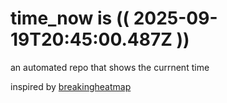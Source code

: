 # time_now is (( 2025-09-19T20:45:00.487Z ))

an automated repo that shows the currnent time

inspired by [breakingheatmap](https://github.com/breakingheatmap/breakingheatmap)